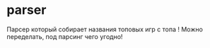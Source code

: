# parser
Парсер который собирает названия топовых игр с топа ! Можно переделать, под парсинг чего угодно!
